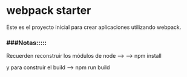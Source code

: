 # webpack starter
Este es el proyecto inicial para crear aplicaciones utilizando webpack.
### ###Notas:::::
Recuerden reconstruir los módulos de node --> -->
npm install

y para construir el build --> npm run build

